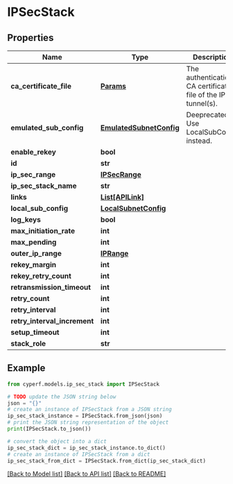 # IPSecStack


## Properties

Name | Type | Description | Notes
------------ | ------------- | ------------- | -------------
**ca_certificate_file** | [**Params**](Params.md) | The authentication CA certificate file of the IPsec tunnel(s). | [optional] 
**emulated_sub_config** | [**EmulatedSubnetConfig**](EmulatedSubnetConfig.md) | Deeprecated. Use LocalSubConfig instead. | [optional] 
**enable_rekey** | **bool** |  | 
**id** | **str** |  | 
**ip_sec_range** | [**IPSecRange**](IPSecRange.md) |  | [optional] 
**ip_sec_stack_name** | **str** |  | 
**links** | [**List[APILink]**](APILink.md) |  | [optional] 
**local_sub_config** | [**LocalSubnetConfig**](LocalSubnetConfig.md) |  | [optional] 
**log_keys** | **bool** |  | 
**max_initiation_rate** | **int** |  | 
**max_pending** | **int** |  | 
**outer_ip_range** | [**IPRange**](IPRange.md) |  | [optional] 
**rekey_margin** | **int** |  | 
**rekey_retry_count** | **int** |  | 
**retransmission_timeout** | **int** |  | 
**retry_count** | **int** |  | 
**retry_interval** | **int** |  | [optional] 
**retry_interval_increment** | **int** |  | [optional] 
**setup_timeout** | **int** |  | 
**stack_role** | **str** |  | 

## Example

```python
from cyperf.models.ip_sec_stack import IPSecStack

# TODO update the JSON string below
json = "{}"
# create an instance of IPSecStack from a JSON string
ip_sec_stack_instance = IPSecStack.from_json(json)
# print the JSON string representation of the object
print(IPSecStack.to_json())

# convert the object into a dict
ip_sec_stack_dict = ip_sec_stack_instance.to_dict()
# create an instance of IPSecStack from a dict
ip_sec_stack_from_dict = IPSecStack.from_dict(ip_sec_stack_dict)
```
[[Back to Model list]](../README.md#documentation-for-models) [[Back to API list]](../README.md#documentation-for-api-endpoints) [[Back to README]](../README.md)


